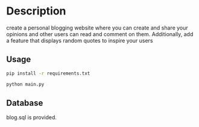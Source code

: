 # Description
create a personal blogging website where you can create and share your opinions and other users can read and comment on them. Additionally, add a feature that displays random quotes to inspire your users

## Usage

```bash
pip install -r requirements.txt
```

```bash
python main.py
```

## Database
blog.sql is provided. 